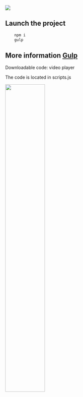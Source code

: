 <img src="https://github.com/islamovsabit/portfolio-gulp-project/assets/147802380/50e0e1f8-3cb0-42fe-9528-ed1bf9fae30b" />

## Launch the project

```bash
    npm i
    gulp
```

## More information [Gulp](https://gulpjs.com/)

<p>Downloadable code: video player</p>
<p>The code is located in scripts.js</p>
<img src="https://github.com/islamovsabit/portfolio-gulp-project/assets/147802380/e6cb9f96-e183-45be-903e-074f1803b778" width="50%" />
